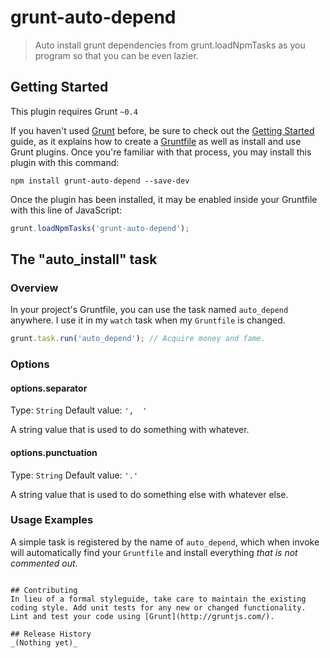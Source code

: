 # grunt-auto-depend

> Auto install grunt dependencies from grunt.loadNpmTasks as you program so that you can be even lazier.

## Getting Started
This plugin requires Grunt `~0.4`

If you haven't used [Grunt](http://gruntjs.com/) before, be sure to check out the [Getting Started](http://gruntjs.com/getting-started) guide, as it explains how to create a [Gruntfile](http://gruntjs.com/sample-gruntfile) as well as install and use Grunt plugins. Once you're familiar with that process, you may install this plugin with this command:

```shell
npm install grunt-auto-depend --save-dev
```

Once the plugin has been installed, it may be enabled inside your Gruntfile with this line of JavaScript:

```js
grunt.loadNpmTasks('grunt-auto-depend');
```

## The "auto_install" task

### Overview
In your project's Gruntfile, you can use the task named `auto_depend` anywhere. I use it in my `watch` task when my `Gruntfile` is changed.

```js
grunt.task.run('auto_depend'); // Acquire money and fame.
```


### Options

#### options.separator
Type: `String`
Default value: `',  '`

A string value that is used to do something with whatever.

#### options.punctuation
Type: `String`
Default value: `'.'`

A string value that is used to do something else with whatever else.

### Usage Examples

A simple task is registered by the name of `auto_depend`, which when invoke will
 automatically find your `Gruntfile` and install everything _that is not commented out_.
```

## Contributing
In lieu of a formal styleguide, take care to maintain the existing coding style. Add unit tests for any new or changed functionality. Lint and test your code using [Grunt](http://gruntjs.com/).

## Release History
_(Nothing yet)_
